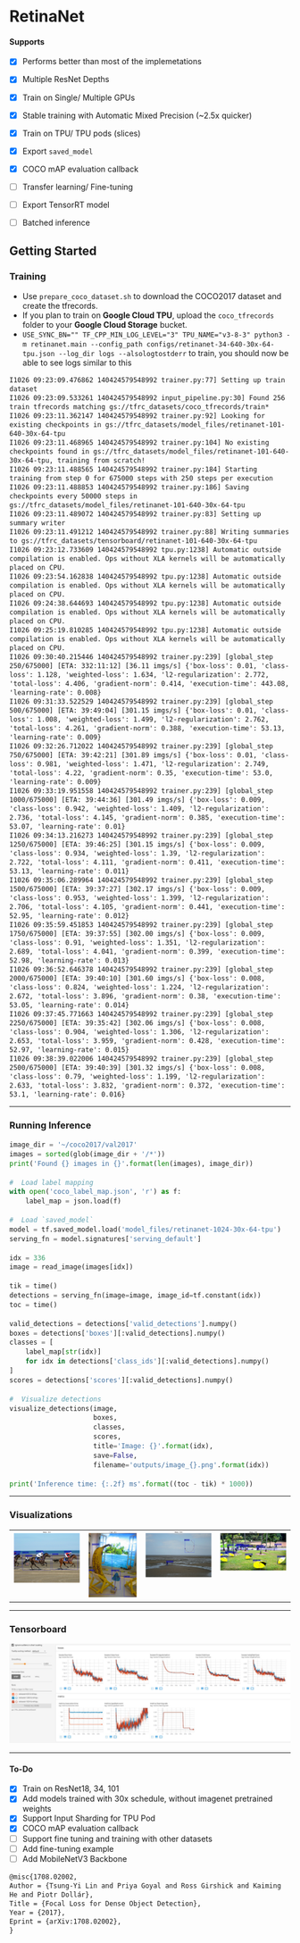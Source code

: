 # RetinaNet

#### Supports
 - [x] Performs better than most of the implemetations
 - [x] Multiple ResNet Depths
 - [x] Train on Single/ Multiple GPUs
 - [x] Stable training with Automatic Mixed Precision (~2.5x quicker)
 - [x] Train on TPU/ TPU pods (slices)
 - [x] Export `saved_model`
 - [x] COCO mAP evaluation callback
 - [ ] Transfer learning/ Fine-tuning
 - [ ] Export TensorRT model
 - [ ] Batched inference



## Getting Started
### Training
 - Use `prepare_coco_dataset.sh` to download the COCO2017 dataset and create the tfrecords.
 - If you plan to train on **Google Cloud TPU**, upload the `coco_tfrecords` folder to your **Google Cloud Storage** bucket.
 - `USE_SYNC_BN="" TF_CPP_MIN_LOG_LEVEL="3" TPU_NAME="v3-8-3" python3 -m retinanet.main --config_path configs/retinanet-34-640-30x-64-tpu.json --log_dir logs --alsologtostderr` to train, you should now be able to see logs similar to this
```
I1026 09:23:09.476862 140424579548992 trainer.py:77] Setting up train dataset
I1026 09:23:09.533261 140424579548992 input_pipeline.py:30] Found 256 train tfrecords matching gs://tfrc_datasets/coco_tfrecords/train*
I1026 09:23:11.362147 140424579548992 trainer.py:92] Looking for existing checkpoints in gs://tfrc_datasets/model_files/retinanet-101-640-30x-64-tpu
I1026 09:23:11.468965 140424579548992 trainer.py:104] No existing checkpoints found in gs://tfrc_datasets/model_files/retinanet-101-640-30x-64-tpu, training from scratch!
I1026 09:23:11.488565 140424579548992 trainer.py:184] Starting training from step 0 for 675000 steps with 250 steps per execution
I1026 09:23:11.488853 140424579548992 trainer.py:186] Saving checkpoints every 50000 steps in gs://tfrc_datasets/model_files/retinanet-101-640-30x-64-tpu
I1026 09:23:11.489072 140424579548992 trainer.py:83] Setting up summary writer
I1026 09:23:11.491212 140424579548992 trainer.py:88] Writing summaries to gs://tfrc_datasets/tensorboard/retinanet-101-640-30x-64-tpu
I1026 09:23:12.733609 140424579548992 tpu.py:1238] Automatic outside compilation is enabled. Ops without XLA kernels will be automatically placed on CPU.
I1026 09:23:54.162838 140424579548992 tpu.py:1238] Automatic outside compilation is enabled. Ops without XLA kernels will be automatically placed on CPU.
I1026 09:24:38.644693 140424579548992 tpu.py:1238] Automatic outside compilation is enabled. Ops without XLA kernels will be automatically placed on CPU.
I1026 09:25:19.810285 140424579548992 tpu.py:1238] Automatic outside compilation is enabled. Ops without XLA kernels will be automatically placed on CPU.
I1026 09:30:40.215446 140424579548992 trainer.py:239] [global_step 250/675000] [ETA: 332:11:12] [36.11 imgs/s] {'box-loss': 0.01, 'class-loss': 1.128, 'weighted-loss': 1.634, 'l2-regularization': 2.772, 'total-loss': 4.406, 'gradient-norm': 0.414, 'execution-time': 443.08, 'learning-rate': 0.008}
I1026 09:31:33.522529 140424579548992 trainer.py:239] [global_step 500/675000] [ETA: 39:49:04] [301.15 imgs/s] {'box-loss': 0.01, 'class-loss': 1.008, 'weighted-loss': 1.499, 'l2-regularization': 2.762, 'total-loss': 4.261, 'gradient-norm': 0.388, 'execution-time': 53.13, 'learning-rate': 0.009}
I1026 09:32:26.712022 140424579548992 trainer.py:239] [global_step 750/675000] [ETA: 39:42:21] [301.89 imgs/s] {'box-loss': 0.01, 'class-loss': 0.981, 'weighted-loss': 1.471, 'l2-regularization': 2.749, 'total-loss': 4.22, 'gradient-norm': 0.35, 'execution-time': 53.0, 'learning-rate': 0.009}
I1026 09:33:19.951558 140424579548992 trainer.py:239] [global_step 1000/675000] [ETA: 39:44:36] [301.49 imgs/s] {'box-loss': 0.009, 'class-loss': 0.942, 'weighted-loss': 1.409, 'l2-regularization': 2.736, 'total-loss': 4.145, 'gradient-norm': 0.385, 'execution-time': 53.07, 'learning-rate': 0.01}
I1026 09:34:13.216273 140424579548992 trainer.py:239] [global_step 1250/675000] [ETA: 39:46:25] [301.15 imgs/s] {'box-loss': 0.009, 'class-loss': 0.934, 'weighted-loss': 1.39, 'l2-regularization': 2.722, 'total-loss': 4.111, 'gradient-norm': 0.411, 'execution-time': 53.13, 'learning-rate': 0.011}
I1026 09:35:06.289964 140424579548992 trainer.py:239] [global_step 1500/675000] [ETA: 39:37:27] [302.17 imgs/s] {'box-loss': 0.009, 'class-loss': 0.953, 'weighted-loss': 1.399, 'l2-regularization': 2.706, 'total-loss': 4.105, 'gradient-norm': 0.441, 'execution-time': 52.95, 'learning-rate': 0.012}
I1026 09:35:59.451853 140424579548992 trainer.py:239] [global_step 1750/675000] [ETA: 39:37:55] [302.00 imgs/s] {'box-loss': 0.009, 'class-loss': 0.91, 'weighted-loss': 1.351, 'l2-regularization': 2.689, 'total-loss': 4.041, 'gradient-norm': 0.399, 'execution-time': 52.98, 'learning-rate': 0.013}
I1026 09:36:52.646378 140424579548992 trainer.py:239] [global_step 2000/675000] [ETA: 39:40:10] [301.60 imgs/s] {'box-loss': 0.008, 'class-loss': 0.824, 'weighted-loss': 1.224, 'l2-regularization': 2.672, 'total-loss': 3.896, 'gradient-norm': 0.38, 'execution-time': 53.05, 'learning-rate': 0.014}
I1026 09:37:45.771663 140424579548992 trainer.py:239] [global_step 2250/675000] [ETA: 39:35:42] [302.06 imgs/s] {'box-loss': 0.008, 'class-loss': 0.904, 'weighted-loss': 1.306, 'l2-regularization': 2.653, 'total-loss': 3.959, 'gradient-norm': 0.428, 'execution-time': 52.97, 'learning-rate': 0.015}
I1026 09:38:39.022006 140424579548992 trainer.py:239] [global_step 2500/675000] [ETA: 39:40:39] [301.32 imgs/s] {'box-loss': 0.008, 'class-loss': 0.79, 'weighted-loss': 1.199, 'l2-regularization': 2.633, 'total-loss': 3.832, 'gradient-norm': 0.372, 'execution-time': 53.1, 'learning-rate': 0.016}

```
___
### Running Inference
```python
image_dir = '~/coco2017/val2017'
images = sorted(glob(image_dir + '/*'))
print('Found {} images in {}'.format(len(images), image_dir))

#  Load label mapping
with open('coco_label_map.json', 'r') as f:
    label_map = json.load(f)

#  Load `saved_model`
model = tf.saved_model.load('model_files/retinanet-1024-30x-64-tpu')
serving_fn = model.signatures['serving_default']

idx = 336
image = read_image(images[idx])

tik = time()
detections = serving_fn(image=image, image_id=tf.constant(idx))
toc = time()

valid_detections = detections['valid_detections'].numpy()
boxes = detections['boxes'][:valid_detections].numpy()
classes = [
    label_map[str(idx)]
    for idx in detections['class_ids'][:valid_detections].numpy()
]
scores = detections['scores'][:valid_detections].numpy()

#  Visualize detections
visualize_detections(image,
                     boxes,
                     classes,
                     scores,
                     title='Image: {}'.format(idx),
                     save=False,
                     filename='outputs/image_{}.png'.format(idx))

print('Inference time: {:.2f} ms'.format((toc - tik) * 1000))
```
___
### Visualizations

<table>
  <tr>
    <td valign="top"><img src="assets/image_3116.png"></td>
    <td valign="top"><img src="assets/image_1618.png"></td>
    <td valign="top"><img src="assets/image_4964.png"></td>
    <td valign="top"><img src="assets/image_4348.png"></td>
  </tr>
 </table>


___
### Tensorboard
![loss curves](assets/tensorboard.png)


___
#### To-Do
 - [x] Train on ResNet18, 34, 101
 - [x] Add models trained with 30x schedule, without imagenet pretrained weights
 - [x] Support Input Sharding for TPU Pod
 - [x] COCO mAP evaluation callback
 - [ ] Support fine tuning and training with other datasets
 - [ ] Add fine-tuning example
 - [ ] Add MobileNetV3 Backbone

```
@misc{1708.02002,
Author = {Tsung-Yi Lin and Priya Goyal and Ross Girshick and Kaiming He and Piotr Dollár},
Title = {Focal Loss for Dense Object Detection},
Year = {2017},
Eprint = {arXiv:1708.02002},
}
```
